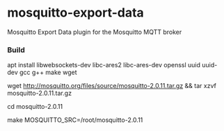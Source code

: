 # mosquitto-export-data

Mosquitto Export Data plugin for the Mosquitto MQTT broker

### Build

apt install libwebsockets-dev libc-ares2 libc-ares-dev openssl uuid uuid-dev gcc g++ make wget

wget http://mosquitto.org/files/source/mosquitto-2.0.11.tar.gz && tar xzvf mosquitto-2.0.11.tar.gz

cd mosquitto-2.0.11


make MOSQUITTO_SRC=/root/mosquitto-2.0.11


